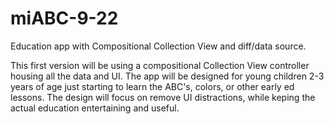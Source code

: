 # miABC-9-22
Education app with Compositional Collection View and diff/data source. 

This first version will be using a compositional Collection View controller housing all the data and UI. 
The app will be designed for young children 2-3 years of age just starting to learn the ABC's, colors, or other early ed lessons. 
The design will focus on remove UI distractions, while keping the actual education entertaining and useful. 
